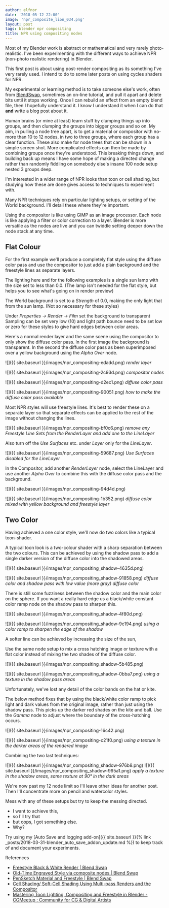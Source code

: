 ```yaml
---
author: elfnor
date: '2018-05-12 22:00'
image: 'npr_composite_lion_034.png'
layout: post
tags: blender npr compositing
title: NPR using compositing nodes
---
```


Most of my Blender work is abstract or mathematical and very rarely photo-realistic. I\'ve been experimenting with the different ways to achieve NPR (non-photo realistic rendering) in Blender.

This first post is about using post-render compositing as its something I\'ve very rarely used. I intend to do to some later posts on using cycles shaders for NPR.

My experimental or learning method is to take someone else\'s work, often from [BlendSwap](), sometimes an on-line tutorial, and pull it apart and delete bits until it stops working. Once I can rebuild an effect from an empty blend file, then I hopefully understand it. I know I understand it when I can do that **and** write a blog post about it.

Human brains (or mine at least) learn stuff by clumping things up into groups, and then clumping the groups into bigger groups and so on. My aim, in pulling a node tree apart, is to get a material or compositor with no-more than 10 to 12 nodes, in two to three groups, where each group has a clear function. These also make for node trees that can be shown in a simple screen shot. More complicated effects can then be made by combining groups once they\'re understood. This breaking things down, and building back up means I have some hope of making a directed change rather than randomly fiddling on somebody else\'s insane 100 node setup nested 3 groups deep.

I\'m interested in a wider range of NPR looks than toon or cell shading, but studying how these are done gives access to techniques to experiment with.

Many NPR techniques rely on particular lighting setups, or setting of the World background. I\'ll detail these where they\'re important.

Using the compositor is like using GIMP as an image processor. Each node is like applying a filter or color correction to a layer. Blender is more versatile as the nodes are live and you can twiddle setting deeper down the node stack at any time.

## Flat Colour

For the first example we\'ll produce a completely flat style using the diffuse color pass and use the compositor to just add a plain background and the freestyle lines as separate layers.

The lighting here and for the following examples is a single sun lamp with the size set to less than 0.0. (The lamp isn\'t needed for the flat style, but helps you to see what\'s going on in render preview)

The World background is set to a *Strength* of 0.0, making the only light that from the sun lamp. (Not so necessary for these styles)

Under *Properties -\> Render -\> Film* set the background to transparent
Sampling can be set very low (10) and light path bounce need to be set low or zero for these styles to give hard edges between color areas.

Here\'s a normal render layer and the same scene using the compositor to only show the diffuse color pass. In the first image the background is transparent. In the second the diffuse color pass as been superimposed over a yellow background using the *Alpha Over* node.

![]({{ site.baseurl }}/images/npr_compositing-edadd.png)
*render layer*

![]({{ site.baseurl }}/images/npr_compositing-2c93d.png)
*compositor nodes*

![]({{ site.baseurl }}/images/npr_compositing-d2ec1.png)
*diffuse color pass*

![]({{ site.baseurl }}/images/npr_compositing-90051.png)
*how to make the diffuse color pass available*

Most NPR styles will use freestyle lines. It\'s best to render these on a separate layer so that separate effects can be applied to the rest of the image without changing the lines.

![]({{ site.baseurl }}/images/npr_compositing-bf0c6.png)
*remove any Freestyle Line Sets from the RenderLayer and add one to the LineLayer*

Also turn off the *Use Surfaces* etc. under *Layer* only for the *LineLayer*.

![]({{ site.baseurl }}/images/npr_compositing-59687.png)
*Use Surfaces disabled for the LineLayer*

In the Compositor, add another *RenderLayer* node, select the LineLayer and use another *Alpha Over* to combine this with the diffuse color pass and the background.

![]({{ site.baseurl }}/images/npr_compositing-94d4d.png)

![]({{ site.baseurl }}/images/npr_compositing-1b352.png)
*diffuse color mixed with yellow background and freestyle layer*

## Two Color

Having achieved a one color style, we\'ll now do two colors like a typical toon-shader.

A typical toon look is a two-colour shader with a sharp separation between the two colours. This can be achieved by using the shadow pass to add a single darker version of the diffuse color into the shadowed areas.

![]({{ site.baseurl }}/images/npr_compositing_shadow-4635d.png)

![]({{ site.baseurl }}/images/npr_compositing_shadow-91858.png)
*diffuse color and shadow pass with low value (more gray) diffuse color*

There is still some fuzziness between the shadow color and the main color on the sphere. If you want a really hard edge us a black/white constant color ramp node on the shadow pass to sharpen this.

![]({{ site.baseurl }}/images/npr_compositing_shadow-4f80d.png)

![]({{ site.baseurl }}/images/npr_compositing_shadow-9c194.png)
*using a color ramp to sharpen the edge of the shadow*

A softer line can be achieved by increasing the size of the sun,

Use the same node setup to mix a cross hatching image or texture with a flat color instead of mixing the two shades of the diffuse color.

![]({{ site.baseurl }}/images/npr_compositing_shadow-5b485.png)

![]({{ site.baseurl }}/images/npr_compositing_shadow-0bba7.png)
*using a texture in the shadow pass areas*

Unfortunately, we\'ve lost any detail of the color bands on the hat or kite.

The below method fixes that by using the black/white color ramp to pick light and dark values from the original image, rather than just using the shadow pass. This picks up the darker red shades on the kite and ball. Use the *Gamma* node to adjust where the boundary of the cross-hatching occurs.

![]({{ site.baseurl }}/images/npr_compositing-16c42.png)

![]({{ site.baseurl }}/images/npr_compositing-c21f0.png)
*using a texture in the darker areas of the rendered image*

Combining the two last techniques:

![]({{ site.baseurl }}/images/npr_compositing_shadow-976b8.png)
![]({{ site.baseurl }}/images/npr_compositing_shadow-995a1.png)
*apply a texture in the shadow areas, same texture at 90° in the dark areas*

We\'re now past my 12 node limit so I\'ll leave other ideas for another post. Then I\'ll concentrate more on pencil and watercolor styles.

Mess with any of these setups but try to keep the messing directed.
- I want to achieve this,
- so I\'ll try that
- but oops, I got something else.
- Why?

Try using my [Auto Save and logging add-on]({{ site.baseurl }}{% link _posts/2018-03-31-blender_auto_save_addon_update.md %}) to keep track of and document your experiments.

References

-   [Freestyle Black & White Render \| Blend Swap](https://www.blendswap.com/blends/view/68181)
-   [Old-Time Engraved Style via composite nodes \| Blend Swap](https://www.blendswap.com/blends/view/89693)
-   [PenSketch Material and Freestyle \| Blend Swap](https://www.blendswap.com/blends/view/68434)
-   [Cell Shading/ Soft-Cell Shading Using Multi-pass Renders and the Compositor](https://blenderartists.org/forum/showthread.php?325929-Cell-Shading-Soft-Cell-Shading-Using-Multi-pass-Renders-and-the-Compositor)
-   [Mastering Toon Lighting, Compositing and Freestyle in Blender - CGMeetup : Community for CG & Digital Artists](http://www.cgmeetup.net/home/mastering-toon-lighting-compositing-and-freestyle-in-blender/)

